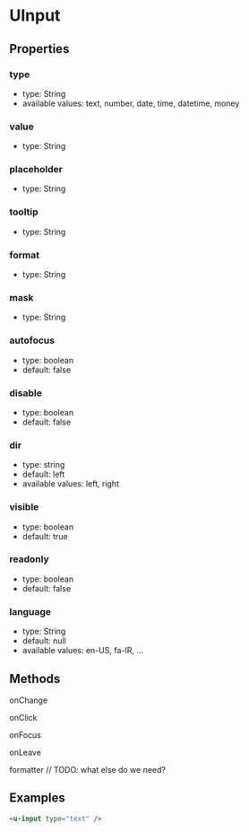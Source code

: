 # UInput

## Properties

### type

* type: String
* available values: text, number, date, time, datetime, money

### value

* type: String

### placeholder

* type: String

### tooltip

* type: String

### format

* type: String

### mask

* type: String

### autofocus

* type: boolean
* default: false

### disable

* type: boolean
* default: false

### dir

* type: string
* default: left
* available values: left, right

### visible

* type: boolean
* default: true

### readonly

* type: boolean
* default: false

### language

* type: String
* default: null
* available values: en-US, fa-IR, ...

## Methods

onChange

onClick

onFocus

onLeave

formatter
// TODO: what else do we need?

## Examples

```html
<u-input type="text" />
```
